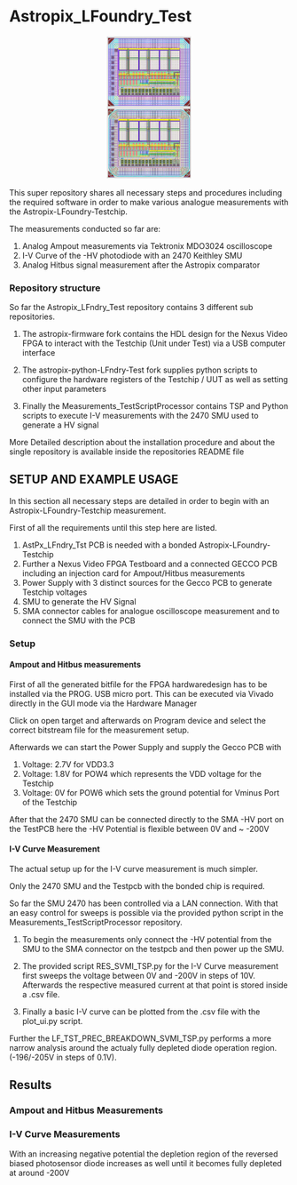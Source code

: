 # Astropix_LFoundry_Test

<p align="center">
    <img src="docu/Astropix_LFndry_Testchip.png" alt="placeholder" width="30%" height="30%">
</p>

This super repository shares all necessary steps and procedures including the required software in order to make various analogue measurements with the Astropix-LFoundry-Testchip.

The measurements conducted so far are:

1. Analog Ampout measurements via Tektronix MDO3024 oscilloscope
2. I-V Curve of the -HV photodiode with an 2470 Keithley SMU
3. Analog Hitbus signal measurement after the Astropix comparator

### Repository structure

So far the Astropix_LFndry_Test repository contains 3 different sub repositories.

1. The astropix-firmware fork contains the HDL design for the Nexus Video FPGA to interact with the Testchip (Unit under Test) via a USB computer interface

2. The astropix-python-LFndry-Test fork supplies python scripts to configure the hardware registers of the Testchip / UUT as well as setting other input parameters  

3. Finally the Measurements_TestScriptProcessor contains TSP and Python
scripts to execute I-V measurements with the 2470 SMU used to generate a 
HV signal

More Detailed description about the installation procedure and about the single repository is available inside the repositories README file

## SETUP AND EXAMPLE USAGE

In this section all necessary steps are detailed in order to begin with an Astropix-LFoundry-Testchip measurement.

First of all the requirements until this step here are listed.

1. AstPx_LFndry_Tst PCB is needed with a bonded Astropix-LFoundry-Testchip
2. Further a Nexus Video FPGA Testboard and a connected  GECCO PCB including an injection card for Ampout/Hitbus measurements
3. Power Supply with 3 distinct sources for the Gecco PCB to generate Testchip voltages
4. SMU to generate the HV Signal 
5. SMA connector cables for analogue oscilloscope measurement and to connect the SMU with the PCB

### Setup

#### Ampout and Hitbus measurements

First of all the generated bitfile for the FPGA hardwaredesign has to be installed via the PROG. USB micro port. This can be executed via Vivado directly in the GUI mode via the Hardware Manager 

Click on open target and afterwards on Program device and select the correct bitstream file for the measurement setup.

Afterwards we can start the Power Supply and supply the Gecco PCB with 

1. Voltage: 2.7V for VDD3.3
2. Voltage: 1.8V for POW4 which represents the VDD voltage for the Testchip
3. Voltage: 0V for POW6 which sets the ground potential for Vminus Port of the Testchip

After that the 2470 SMU can be connected directly to the SMA -HV port on
the TestPCB here the -HV Potential is flexible between 0V and ~ -200V

#### I-V Curve Measurement

The actual setup up for the I-V curve measurement is much simpler.

Only the 2470 SMU and the Testpcb with the bonded chip is required.

So far the SMU 2470 has been controlled via a LAN connection. With that an easy control for sweeps is possible via the provided python script in the Measurements_TestScriptProcessor repository.

1. To begin the measurements only connect the -HV potential from the SMU to the SMA connector on the testpcb and then power up the SMU.

2. The provided script RES_SVMI_TSP.py for the I-V Curve measurement first sweeps the voltage between 0V and -200V in steps of 10V. Afterwards the respective measured current at that point is stored inside a .csv file.

3. Finally a basic I-V curve can be plotted from the .csv file with the plot_ui.py script.

Further the LF_TST_PREC_BREAKDOWN_SVMI_TSP.py performs a more narrow analysis around the actualy fully depleted diode operation region.
(-196/-205V in steps of 0.1V).





## Results

### Ampout and Hitbus Measurements

### I-V Curve Measurements

With an increasing negative potential the depletion region of the reversed biased photosensor diode increases as well until it becomes fully depleted at around -200V 


